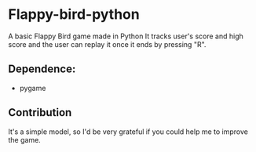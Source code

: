 # Flappy-bird-python
A basic Flappy Bird game made in Python
It tracks user's score and high score and the user can replay it once it ends by pressing "R".

## Dependence:
* pygame

## Contribution
It's a simple model, so I'd be very grateful if you could help me to improve the game.



